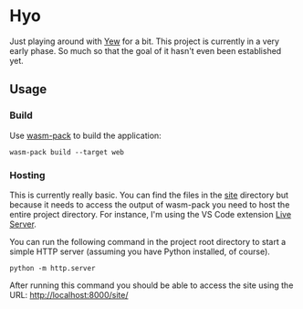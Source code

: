 # Hyo

Just playing around with [Yew](https://yew.rs/) for a bit.
This project is currently in a very early phase. So much so that the goal of it hasn't even been established yet.

## Usage

### Build

Use [wasm-pack](https://rustwasm.github.io/wasm-pack/) to build the application:

```shell
wasm-pack build --target web
```

### Hosting

This is currently really basic.
You can find the files in the [site](site) directory but because it needs to access the output of wasm-pack you need to host the entire project directory.
For instance, I'm using the VS Code extension [Live Server](https://marketplace.visualstudio.com/items?itemName=ritwickdey.LiveServer).

You can run the following command in the project root directory to start a simple HTTP server (assuming you have Python installed, of course).

```shell
python -m http.server
```

After running this command you should be able to access the site using the URL: <http://localhost:8000/site/>
